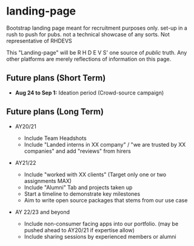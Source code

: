 # landing-page
Bootstrap landing page meant for recruitment purposes only. set-up in a rush to push for pubs. not a technical showcase of any sorts. Not representative of RHDEVS

This "Landing-page" will be R H D E V S' one source of _public_ truth. Any other platforms are merely reflections of information on this page.

## Future plans (Short Term)
- **Aug 24 to Sep 1:** Ideation period (Crowd-source campaign)


## Future plans (Long Term)
- AY20/21
  - Include Team Headshots
  - Include "Landed interns in XX company" / "we are trusted by XX companies" and add "reviews" from hirers

- AY21/22 
  - Include "worked with XX clients" (Target only one or two assignments MAX)
  - Include "Alumni" Tab and projects taken up 
  - Start a timeline to demonstrate key milestones
  - Aim to write open source packages that stems from our use case
 
- AY 22/23 and beyond
  - Include non-consumer facing apps into our portfolio. (may be pushed ahead to AY20/21 if expertise allow)
  - Include sharing sessions by experienced members or alumni
